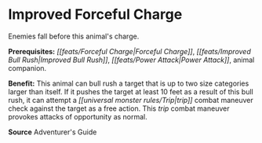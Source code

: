 ﻿---
cssclass: [feats]

---
# Improved Forceful Charge

Enemies fall before this animal's charge.

**Prerequisites:** _[[feats/Forceful Charge|Forceful Charge]]_, _[[feats/Improved Bull Rush|Improved Bull Rush]]_, _[[feats/Power Attack|Power Attack]]_, animal companion.

**Benefit:** This animal can bull rush a target that is up to two size categories larger than itself. If it pushes the target at least 10 feet as a result of this bull rush, it can attempt a _[[universal monster rules/Trip|trip]]_ combat maneuver check against the target as a free action. This _trip_ combat maneuver provokes attacks of opportunity as normal.

**Source** Adventurer's Guide